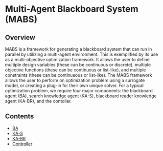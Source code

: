 # Multi-Agent Blackboard System (MABS)

## Overview

MABS is a framework for generating a blackboard system that can run in parallel by utilizing a multi-agent environment.
This is exemplified by its use as a multi-objective optimization framework. 
It allows the user to define multiple design variables (these can be continuous or discrete), multiple objective functions (these can be continuous or list-like), and multiple constraints (these can be continueous or list-like).
The MABS framework allows the user to perform on optimization problem using a surrogate model, or creating a plug-in for their own unique solver.
For a typical optimization problem, we require four major components: the blackboard agent (BA), search knowledge agent (KA-S), blackboard reader knowledge agent (KA-BR), and the contoller. 

## Contents

* [BA](source/blackboard.md)
* [KA-S](source/kas.md)
* [KA-BR](source/kas.md)
* [Controller](source/controller.md)